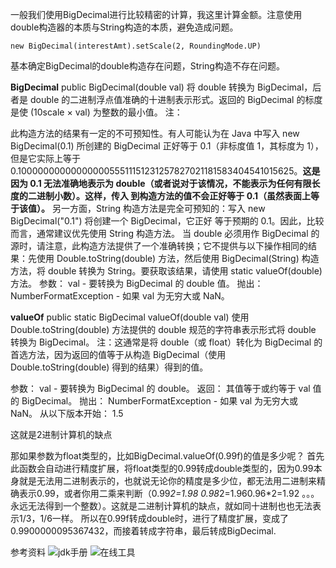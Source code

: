 一般我们使用BigDecimal进行比较精密的计算，我这里计算金额。注意使用double构造器的本质与String构造的本质，避免造成问题。

    new BigDecimal(interestAmt).setScale(2, RoundingMode.UP)

基本确定BigDecimal的double构造存在问题，String构造不存在问题。

**BigDecimal**
public BigDecimal(double val)
将 double 转换为 BigDecimal，后者是 double 的二进制浮点值准确的十进制表示形式。返回的 BigDecimal 的标度是使 (10scale × val) 为整数的最小值。
注：

此构造方法的结果有一定的不可预知性。有人可能认为在 Java 中写入 new BigDecimal(0.1) 所创建的 BigDecimal 正好等于 0.1（非标度值 1，其标度为 1），但是它实际上等于 0.1000000000000000055511151231257827021181583404541015625。**这是因为 0.1 无法准确地表示为 double（或者说对于该情况，不能表示为任何有限长度的二进制小数）。这样，传入 到构造方法的值不会正好等于 0.1（虽然表面上等于该值）。**
另一方面，String 构造方法是完全可预知的：写入 new BigDecimal("0.1") 将创建一个 BigDecimal，它正好 等于预期的 0.1。因此，比较而言，通常建议优先使用 String 构造方法。
当 double 必须用作 BigDecimal 的源时，请注意，此构造方法提供了一个准确转换；它不提供与以下操作相同的结果：先使用 Double.toString(double) 方法，然后使用 BigDecimal(String) 构造方法，将 double 转换为 String。要获取该结果，请使用 static valueOf(double) 方法。
参数：
val - 要转换为 BigDecimal 的 double 值。
抛出：
NumberFormatException - 如果 val 为无穷大或 NaN。

**valueOf**
public static BigDecimal valueOf(double val)
使用 Double.toString(double) 方法提供的 double 规范的字符串表示形式将 double 转换为 BigDecimal。
注：这通常是将 double（或 float）转化为 BigDecimal 的首选方法，因为返回的值等于从构造 BigDecimal（使用 Double.toString(double) 得到的结果）得到的值。

参数：
val - 要转换为 BigDecimal 的 double。
返回：
其值等于或约等于 val 值的 BigDecimal。
抛出：
NumberFormatException - 如果 val 为无穷大或 NaN。
从以下版本开始：
1.5

<remark>这就是2进制计算机的缺点</remark>

那如果参数为float类型的，比如BigDecimal.valueOf(0.99f)的值是多少呢？
首先此函数会自动进行精度扩展，将float类型的0.99转成double类型的，因为0.99本身就是无法用二进制表示的，也就说无论你的精度是多少位，都无法用二进制来精确表示0.99，或者你用二乘来判断（0.99*2=1.98 0.98*2=1.960.96*2=1.92 。。。永远无法得到一个整数）。这就是二进制计算机的缺点，就如同十进制也也无法表示1/3，1/6一样。
所以在0.99f转成double时，进行了精度扩展，变成了0.9900000095367432，而接着转成字符串，最后转成BigDecimal.

参考资料
![jdk手册](http://tool.oschina.net/apidocs/apidoc?api=jdk-zh)
![在线工具](http://tool.oschina.net/apidocs)





